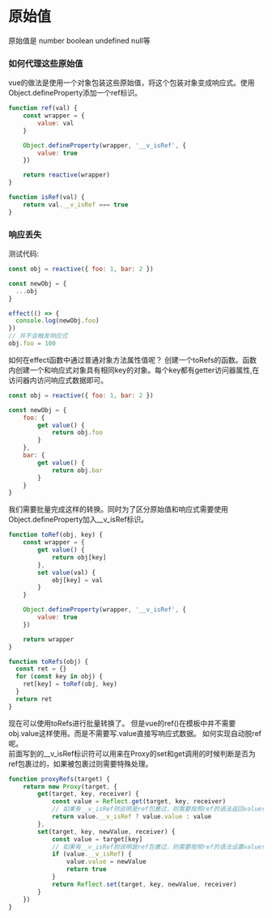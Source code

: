 # 原始值
原始值是 number boolean undefined null等

### 如何代理这些原始值
vue的做法是使用一个对象包装这些原始值，将这个包装对象变成响应式。使用Object.defineProperty添加一个ref标识。

```javascript
function ref(val) {
    const wrapper = {
        value: val
    }

    Object.defineProperty(wrapper, '__v_isRef', {
        value: true
    })

    return reactive(wrapper)
}

function isRef(val) {
    return val.__v_isRef === true
}
```

### 响应丢失
测试代码:
```javascript
const obj = reactive({ foo: 1, bar: 2 })

const newObj = {
  ...obj
}

effect(() => {
  console.log(newObj.foo)
})
// 并不会触发响应式
obj.foo = 100
```
如何在effect函数中通过普通对象方法属性值呢？
创建一个toRefs的函数。函数内创建一个和响应式对象具有相同key的对象。每个key都有getter访问器属性,在访问器内访问响应式数据即可。
```javascript
const obj = reactive({ foo: 1, bar: 2 })

const newObj = {
    foo: {
        get value() {
            return obj.foo
        }
    },
    bar: {
        get value() {
            return obj.bar
        }
    }
}
```
我们需要批量完成这样的转换。同时为了区分原始值和响应式需要使用Object.defineProperty加入__v_isRef标识。
```javascript
function toRef(obj, key) {
    const wrapper = {
        get value() {
            return obj[key]
        },
        set value(val) {
            obj[key] = val
        }
    }

    Object.defineProperty(wrapper, '__v_isRef', {
        value: true
    })

    return wrapper
}

function toRefs(obj) {
  const ret = {}
  for (const key in obj) {
    ret[key] = toRef(obj, key)
  }
  return ret
}
```

现在可以使用toRefs进行批量转换了。
但是vue的ref()在模板中并不需要obj.value这样使用。而是不需要写.value直接写响应式数据。
如何实现自动脱ref呢。  
前面写到的__v_isRef标识符可以用来在Proxy的set和get调用的时候判断是否为ref包裹过的，如果被包裹过则需要特殊处理。
```javascript
function proxyRefs(target) {
    return new Proxy(target, {
        get(target, key, receiver) {
            const value = Reflect.get(target, key, receiver)
            // 如果有__v_isRef则说明是ref包裹过，则需要按照ref的语法返回value值
            return value.__v_isRef ? value.value : value
        },
        set(target, key, newValue, receiver) {
            const value = target[key]
            // 如果有__v_isRef则说明是ref包裹过，则需要按照ref的语法设置value值
            if (value.__v_isRef) {
                value.value = newValue
                return true
            }
            return Reflect.set(target, key, newValue, receiver)
        }
    })
}
```
